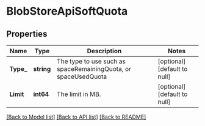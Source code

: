 # BlobStoreApiSoftQuota

## Properties
Name | Type | Description | Notes
------------ | ------------- | ------------- | -------------
**Type_** | **string** | The type to use such as spaceRemainingQuota, or spaceUsedQuota | [optional] [default to null]
**Limit** | **int64** | The limit in MB. | [optional] [default to null]

[[Back to Model list]](../README.md#documentation-for-models) [[Back to API list]](../README.md#documentation-for-api-endpoints) [[Back to README]](../README.md)


